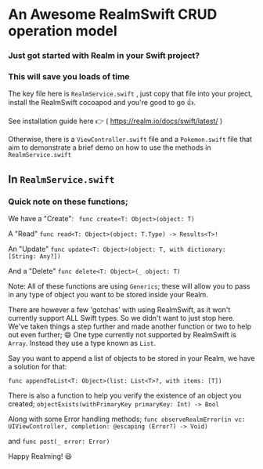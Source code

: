 
# An Awesome RealmSwift CRUD operation model #

### Just got started with Realm in your Swift project? ###
### This will save you loads of time ###

The key file here is `RealmService.swift` , just copy that file into your project, install the RealmSwift cocoapod and you're good to go 👍.

See installation guide here 👉  (  https://realm.io/docs/swift/latest/  )

Otherwise, there is a `ViewController.swift` file and a `Pokemon.swift` file that aim to demonstrate a brief demo on how to use the methods in `RealmService.swift`

## In `RealmService.swift` ##

### Quick note on these functions; ###

We have a  "Create":    ` func create<T: Object>(object: T)`  


A "Read"  `func read<T: Object>(object: T.Type) -> Results<T>!`  

An "Update"  `func update<T: Object>(object: T, with dictionary: [String: Any?])`  

And a "Delete"  `func delete<T: Object>(_ object: T)`  

Note:  All of these functions are using `Generics`;  these will allow you to pass in any type of object you want to be stored inside your Realm.

There are however a few 'gotchas' with using RealmSwift, as it won't currently support ALL Swift types.  So we didn't want to just stop here.  We've taken things a step further and made another function or two to help out even further; 😄
    One type currently not supported by RealmSwift is `Array`.  Instead they use a type known as `List`.

Say you want to append a list of objects to be stored in your Realm, we have a solution for that:

`func appendToList<T: Object>(list: List<T>?, with items: [T])`

There is also a function to help you verify the existence of an object you created;
`objectExists(withPrimaryKey primaryKey: Int) -> Bool`

Along with some Error handling methods;
`func observeRealmError(in vc: UIViewController, completion: @escaping (Error?) -> Void)`

and
`func post(_ error: Error)`


Happy Realming!
😆
